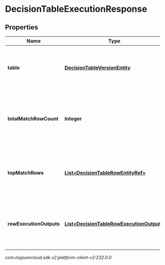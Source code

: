 # DecisionTableExecutionResponse


## Properties

| Name | Type | Description | Notes |
| ------------ | ------------- | ------------- | ------------- |
| **table** | [**DecisionTableVersionEntity**](DecisionTableVersionEntity) | The decision table version entity that was executed. |  [optional] |
| **totalMatchRowCount** | **Integer** | Total number of rows that matched execution input and would return results |  [optional] |
| **topMatchRows** | [**List&lt;DecisionTableRowEntityRef&gt;**](DecisionTableRowEntityRef) | Top 5 rows matching execution input, excluding the one produced the result. |  [optional] |
| **rowExecutionOutputs** | [**List&lt;DecisionTableRowExecutionOutput&gt;**](DecisionTableRowExecutionOutput) | The output data for each executed row for which output is collected. |  [optional] |




_com.mypurecloud.sdk.v2:platform-client-v2:232.0.0_
